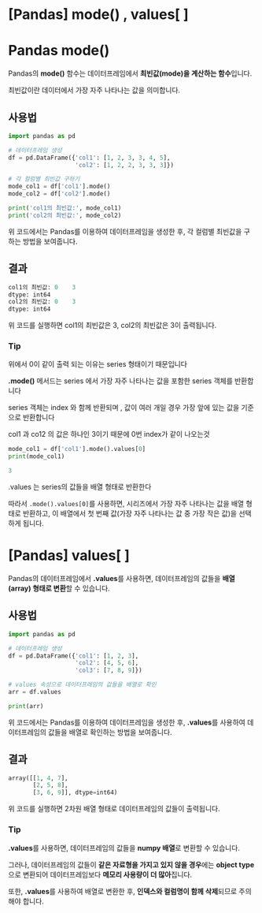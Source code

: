 # [Pandas] mode() , values[ ]

# Pandas mode()

Pandas의 **mode()** 함수는 데이터프레임에서 **최빈값(mode)을 계산하는 함수**입니다. 

최빈값이란 데이터에서 가장 자주 나타나는 값을 의미합니다.

## 사용법

```python
import pandas as pd

# 데이터프레임 생성
df = pd.DataFrame({'col1': [1, 2, 3, 3, 4, 5],
                   'col2': [1, 2, 2, 3, 3, 3]})

# 각 컬럼별 최빈값 구하기
mode_col1 = df['col1'].mode()
mode_col2 = df['col2'].mode()

print('col1의 최빈값:', mode_col1)
print('col2의 최빈값:', mode_col2)

```

위 코드에서는 Pandas를 이용하여 데이터프레임을 생성한 후, 각 컬럼별 최빈값을 구하는 방법을 보여줍니다.

## 결과

```python
col1의 최빈값: 0    3
dtype: int64
col2의 최빈값: 0    3
dtype: int64

```

위 코드를 실행하면 col1의 최빈값은 3, col2의 최빈값은 3이 출력됩니다.

### Tip

위에서 0이 같이 출력 되는 이유는 series 형태이기 때문입니다

**.mode()** 메서드는 series 에서 가장 자주 나타나는 값을 포함한 series 객체를 반환합니다

series 객체는 index 와 함께 반환되며 , 값이 여러 개일 경우 가장 앞에 있는 값을 기준으로 반환합니다

col1 과 co12 의 값은 하나인 3이기 때문에 0번 index가 같이 나오는것

```python
mode_col1 = df['col1'].mode().values[0]
print(mode_col1)
```

```python
3
```

.values 는 series의 값들을 배열 형태로 반환한다

따라서 `.mode().values[0]`를 사용하면, 시리즈에서 가장 자주 나타나는 값을 배열 형태로 반환하고, 이 배열에서 첫 번째 값(가장 자주 나타나는 값 중 가장 작은 값)을 선택하게 됩니다.

# [Pandas] values[ ]

Pandas의 데이터프레임에서 **.values**를 사용하면, 데이터프레임의 값들을 **배열(array) 형태로 변환**할 수 있습니다.

## 사용법

```python
import pandas as pd

# 데이터프레임 생성
df = pd.DataFrame({'col1': [1, 2, 3],
                   'col2': [4, 5, 6],
                   'col3': [7, 8, 9]})

# values 속성으로 데이터프레임의 값들을 배열로 확인
arr = df.values

print(arr)

```

위 코드에서는 Pandas를 이용하여 데이터프레임을 생성한 후, **.values**를 사용하여 데이터프레임의 값들을 배열로 확인하는 방법을 보여줍니다.

## 결과

```python
array([[1, 4, 7],
       [2, 5, 8],
       [3, 6, 9]], dtype=int64)

```

위 코드를 실행하면 2차원 배열 형태로 데이터프레임의 값들이 출력됩니다.

### Tip

**.values**를 사용하면, 데이터프레임의 값들을 **numpy 배열**로 변환할 수 있습니다.

그러나, 데이터프레임의 값들이 **같은 자료형을 가지고 있지 않을 경우**에는 **object type**으로 변환되어 데이터프레임보다 **메모리 사용량이 더 많아**집니다.

또한, **.values**를 사용하여 배열로 변환한 후, **인덱스와 컬럼명이 함께 삭제**되므로 주의해야 합니다.